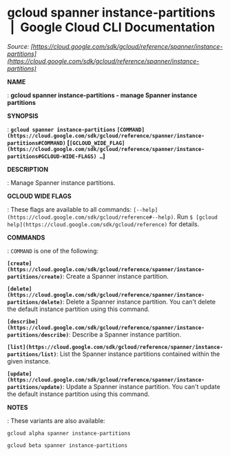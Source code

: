 # gcloud spanner instance-partitions  |  Google Cloud CLI Documentation

*Source: [https://cloud.google.com/sdk/gcloud/reference/spanner/instance-partitions](https://cloud.google.com/sdk/gcloud/reference/spanner/instance-partitions)*

**NAME**

: **gcloud spanner instance-partitions - manage Spanner instance partitions**

**SYNOPSIS**

: **`gcloud spanner instance-partitions` `[COMMAND](https://cloud.google.com/sdk/gcloud/reference/spanner/instance-partitions#COMMAND)` [`[GCLOUD_WIDE_FLAG](https://cloud.google.com/sdk/gcloud/reference/spanner/instance-partitions#GCLOUD-WIDE-FLAGS) …`]**

**DESCRIPTION**

: Manage Spanner instance partitions.

**GCLOUD WIDE FLAGS**

: These flags are available to all commands: `[--help](https://cloud.google.com/sdk/gcloud/reference#--help)`.
Run `$ [gcloud help](https://cloud.google.com/sdk/gcloud/reference)` for details.

**COMMANDS**

: ``COMMAND`` is one of the following:

**`[create](https://cloud.google.com/sdk/gcloud/reference/spanner/instance-partitions/create)`**:
Create a Spanner instance partition.

**`[delete](https://cloud.google.com/sdk/gcloud/reference/spanner/instance-partitions/delete)`**:
Delete a Spanner instance partition. You can't delete the default instance
partition using this command.

**`[describe](https://cloud.google.com/sdk/gcloud/reference/spanner/instance-partitions/describe)`**:
Describe a Spanner instance partition.

**`[list](https://cloud.google.com/sdk/gcloud/reference/spanner/instance-partitions/list)`**:
List the Spanner instance partitions contained within the given instance.

**`[update](https://cloud.google.com/sdk/gcloud/reference/spanner/instance-partitions/update)`**:
Update a Spanner instance partition. You can't update the default instance
partition using this command.

**NOTES**

: These variants are also available:

```
gcloud alpha spanner instance-partitions
```

```
gcloud beta spanner instance-partitions
```
